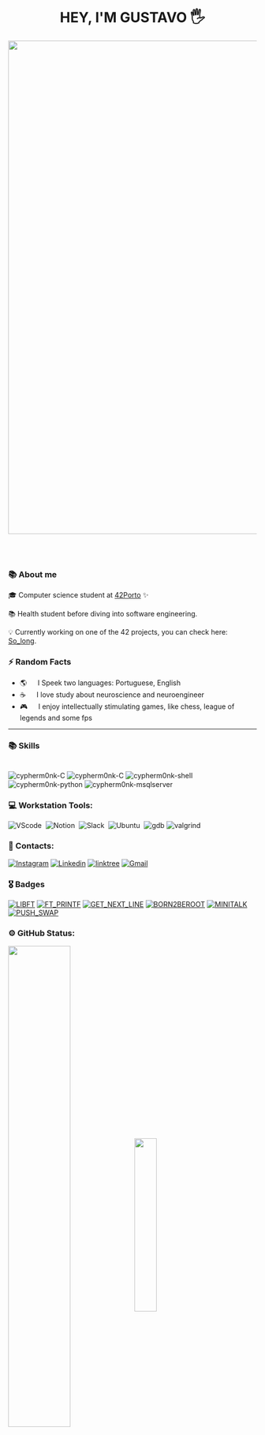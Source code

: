<h1 align="center"> HEY, I'M GUSTAVO 🖐️</h1>

<p align="center">
<img src="https://user-images.githubusercontent.com/74038190/225813708-98b745f2-7d22-48cf-9150-083f1b00d6c9.gif" width="1000">
</p>
<br><br>

### 📚 About me

🎓 Computer science student at [42Porto](https://www.42porto.com/) ✨

📚 Health student before diving into software engineering.

💡 Currently working on one of the 42 projects, you can check here: [So_long](https://github.com/GustaDNS/So_long).

### ⚡ Random Facts

-  🌎 &emsp; I Speek two languages: Portuguese, English
-  ☕ &emsp; I love study about neuroscience and neuroengineer
- 🎮 &emsp; I enjoy intellectually stimulating games, like chess, league of legends and some fps
---

### 📚 Skills

<div style="display: inline_block"><br>
  <img align="center" alt="cypherm0nk-C"  src="https://img.shields.io/badge/C-00599C?style=for-the-badge&logo=c&logoColor=white">
  <img align="center" alt="cypherm0nk-C"  src="https://img.shields.io/badge/C%2B%2B-00599C?style=for-the-badge&logo=c%2B%2B&logoColor=white"> 
  <img align="center" alt="cypherm0nk-shell"  src="https://img.shields.io/badge/Shell_Script-121011?style=for-the-badge&logo=gnu-bash&logoColor=white">
 
  <img align="center" alt="cypherm0nk-python"  src="https://img.shields.io/badge/Python-14354C?style=for-the-badge&logo=python&logoColor=white">
  <img align="center" alt="cypherm0nk-msqlserver"  src="https://img.shields.io/badge/MySQL-005C84?style=for-the-badge&logo=mysql&logoColor=white">

</div>

### 💻​ Workstation Tools:

![VScode](https://img.shields.io/badge/vscode-4285F4?style=for-the-badge&logo=vscode&logoColor=white)&nbsp;
![Notion](https://img.shields.io/badge/Notion-000000?style=for-the-badge&logo=notion&logoColor=white)&nbsp;
![Slack](https://img.shields.io/badge/Slack-4A154B?style=for-the-badge&logo=slack&logoColor=white)&nbsp;
![Ubuntu](https://img.shields.io/badge/Ubuntu-E95420?style=for-the-badge&logo=ubuntu&logoColor=white)&nbsp;
![gdb](https://img.shields.io/badge/gdb-0D1117.svg?style=for-the-badge&logo=gnu&logoColor=F5942C)
![valgrind](https://img.shields.io/badge/%F3%B1%97%80%20%20valgrind-v?style=for-the-badge&logo=horse&labelColor=000&color=000)
&nbsp;
&nbsp;

### 📱​ Contacts:

[![Instagram](https://img.shields.io/badge/Instagram-E4405F?style=for-the-badge&logo=instagram&logoColor=white)](https://www.instagram.com/gusta.dns/?next=%2F)
[![Linkedin](https://img.shields.io/badge/LinkedIn-0077B5?style=for-the-badge&logo=linkedin&logoColor=white)](https://www.linkedin.com/in/Gusdns)
[![linktree](https://img.shields.io/badge/linktree-39E09B?style=for-the-badge&logo=linktree&logoColor=white)](https://linktr.ee/Gusdns)
[![Gmail](https://img.shields.io/badge/Gmail-D14836?style=for-the-badge&logo=gmail&logoColor=white)](https://criarmeulink.com.br/u/1719869154)

### 🎖️ Badges

[![LIBFT](https://github.com/Gustadns/42-project-badges/blob/main/badges/libftm.png)](https://github.com/GustaDNS/Libft) 
[![FT_PRINTF](https://github.com/GustaDNS/42-project-badges/blob/main/badges/ft_printfn.png)](https://github.com/GustaDNS/Ft_printf) 
[![GET_NEXT_LINE](https://github.com/GustaDNS/42-project-badges/blob/main/badges/get_next_linem.png)](https://github.com/GustaDNS/Get_next_line)
[![BORN2BEROOT](https://github.com/GustaDNS/42-project-badges/blob/main/badges/born2berootn.png)](https://github.com/GustaDNS/Born2beroot)
[![MINITALK](https://github.com/GustaDNS/42-project-badges/blob/main/badges/minitalkn.png)](https://github.com/GustaDNS/Minitalk)
[![PUSH_SWAP](https://github.com/GustaDNS/42-project-badges/blob/main/badges/push_swapn.png)](https://github.com/GustaDNS/Push_swap)
	

### ⚙️ GitHub Status:

<div style="margin-bottom:100px">
<img width=50% align="center"  src="https://github-readme-streak-stats.herokuapp.com?user=GustaDNS&theme=radical&mode=weekly" />
<img width=30% align="center" src="https://github-readme-stats-git-main-rafaelalexandrino.vercel.app/api/top-langs/?username=GustaDNS&show_icons=true&theme=radical&layout=compact" />
 </div>
 
 &nbsp;
 &nbsp;

